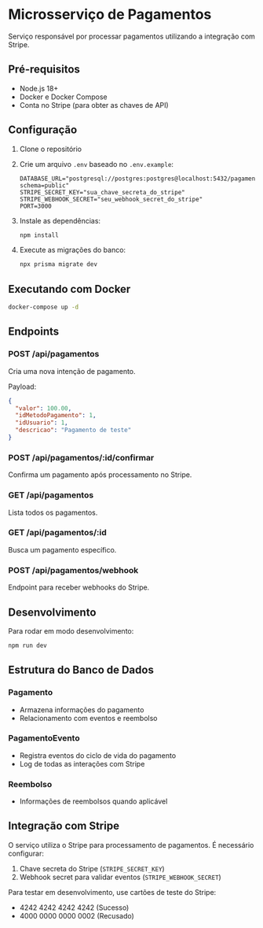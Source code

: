 # Microsserviço de Pagamentos

Serviço responsável por processar pagamentos utilizando a integração com Stripe.

## Pré-requisitos

- Node.js 18+
- Docker e Docker Compose
- Conta no Stripe (para obter as chaves de API)

## Configuração

1. Clone o repositório
2. Crie um arquivo `.env` baseado no `.env.example`:
   ```
   DATABASE_URL="postgresql://postgres:postgres@localhost:5432/pagamento_service?schema=public"
   STRIPE_SECRET_KEY="sua_chave_secreta_do_stripe"
   STRIPE_WEBHOOK_SECRET="seu_webhook_secret_do_stripe"
   PORT=3000
   ```

3. Instale as dependências:
   ```bash
   npm install
   ```

4. Execute as migrações do banco:
   ```bash
   npx prisma migrate dev
   ```

## Executando com Docker

```bash
docker-compose up -d
```

## Endpoints

### POST /api/pagamentos
Cria uma nova intenção de pagamento.

Payload:
```json
{
  "valor": 100.00,
  "idMetodoPagamento": 1,
  "idUsuario": 1,
  "descricao": "Pagamento de teste"
}
```

### POST /api/pagamentos/:id/confirmar
Confirma um pagamento após processamento no Stripe.

### GET /api/pagamentos
Lista todos os pagamentos.

### GET /api/pagamentos/:id
Busca um pagamento específico.

### POST /api/pagamentos/webhook
Endpoint para receber webhooks do Stripe.

## Desenvolvimento

Para rodar em modo desenvolvimento:

```bash
npm run dev
```

## Estrutura do Banco de Dados

### Pagamento
- Armazena informações do pagamento
- Relacionamento com eventos e reembolso

### PagamentoEvento
- Registra eventos do ciclo de vida do pagamento
- Log de todas as interações com Stripe

### Reembolso
- Informações de reembolsos quando aplicável

## Integração com Stripe

O serviço utiliza o Stripe para processamento de pagamentos. É necessário configurar:

1. Chave secreta do Stripe (`STRIPE_SECRET_KEY`)
2. Webhook secret para validar eventos (`STRIPE_WEBHOOK_SECRET`)

Para testar em desenvolvimento, use cartões de teste do Stripe:
- 4242 4242 4242 4242 (Sucesso)
- 4000 0000 0000 0002 (Recusado) 